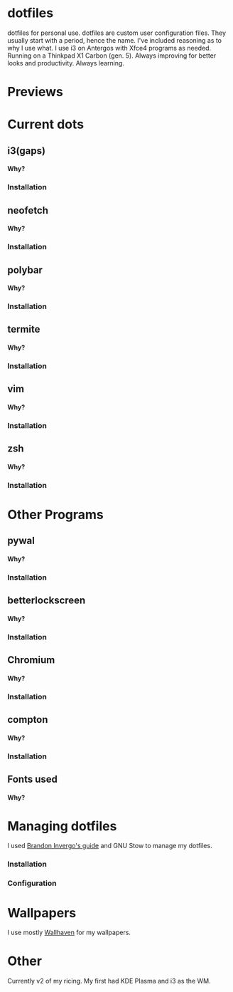 # dotfiles
dotfiles for personal use. dotfiles are custom user configuration files.
They usually start with a period, hence the name. I've included reasoning as to why I use what.
I use i3 on Antergos with Xfce4 programs as needed. Running on a Thinkpad X1 Carbon (gen. 5).
Always improving for better looks and productivity. Always learning.

# Previews


# Current dots

## i3(gaps)

#### Why?

### Installation


## neofetch

#### Why?

### Installation


## polybar

#### Why?

### Installation


## termite

#### Why?

### Installation


## vim

#### Why?

### Installation


## zsh

#### Why?

### Installation


# Other Programs

## pywal

#### Why?

### Installation


## betterlockscreen

#### Why?

### Installation


## Chromium

#### Why?

### Installation


## compton

#### Why?

### Installation


## Fonts used

#### Why?


# Managing dotfiles
I used [Brandon Invergo's guide](http://brandon.invergo.net/news/2012-05-26-using-gnu-stow-to-manage-your-dotfiles.html) and GNU Stow to manage my dotfiles.
### Installation

### Configuration


# Wallpapers
I use mostly [Wallhaven](https://alpha.wallhaven.cc/) for my wallpapers.

# Other
Currently v2 of my ricing. My first had KDE Plasma and i3 as the WM.
